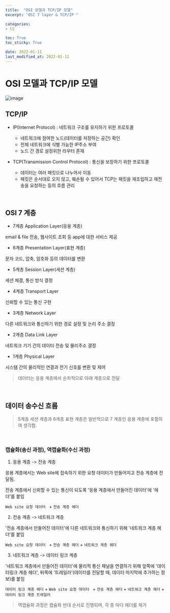```yaml
---
title:  "OSI 모델과 TCP/IP 모델"
excerpt: "OSI 7 layer & TCP/IP "

categories:
- CS

toc: True
toc_sticky: True

date: 2022-01-11
last_modified_at: 2022-01-11
---
```


# OSI 모델과 TCP/IP 모델

![image](https://user-images.githubusercontent.com/76996686/148958195-013aa553-17b2-4ce2-9027-3f44f2243791.png)

## TCP/IP

- IP(Internet Protocol) : 네트워크 구조를 유지하기 위한 프로토콜
  - 네트워크에 참여한 노드(데이터를 저장하는 공간) 확인
  - 전체 네트워크에 식별 가능한 IP주소 부여
  - 노드 간 경로 설정위한 라우터 존재


- TCP(Transmission Control Protocol) : 통신을 보장하기 위한 프로토콜
  - 데이터는 여러 패킷으로 나누어서 이동
  - 패킷은 순서대로 오지 않고, 훼손될 수 있어서 TCP는 패킷을 재조립하고 재전송을 요청하는 등의 흐름 관리

<br>

## OSI 7 계층

- 7계층 Application Layer(응용 계층)

email & file 전송, 웹사이트 조회 등 app에 대한 서비스 제공

- 6계층 Presentation Layer(표현 계층)

문자 코드, 압축, 암호화 등의 데이터를 변환

- 5계층 Session Layer(세션 계층)

세션 체결, 통신 방식 결정

- 4계층 Transport Layer 

신뢰할 수 있는 통신 구현

- 3계층 Network Layer

다른 네트워크와 통신하기 위한 경로 설정 및 논리 주소 결정

- 2계층 Data Link Layer

네트워크 기기 간의 데이터 전송 및 물리주소 결정

- 1계층 Physical Layer

시스템 간의 물리적인 연결과 전기 신호를 변환 및 제어

> 데이터는 응용 계층에서 순차적으로 아래 계층으로 전달

<br>

## 데이터 송수신 흐름

> 5계층 세션 계층과 6계층 표현 계층은 일반적으로 7 계층인 응용 계층에 포함하여 생각함.

<br>

### 캡슐화(송신 과정), 역캡슐화(수신 과정)

1. 응용 계층 -> 전송 계층

응용 계층에서는 Web site에 접속하기 위한 요청 데이터가 만들어지고 전송 계층에 전달됨. 

전송 계층에서 신뢰할 수 있는 통신이 되도록 '응용 계층에서 만들어진 데이터'에 '헤더'를 붙임

`Web site 요청 데이터 ` + `전송 계층 헤더`

2. 전송 계층 -> 네트워크 계층

'전송 계층에서 만들어진 데이터'에 다른 네트워크와 통신하기 위해 '네트워크 계층 헤더'를 붙임

`Web site 요청 데이터 ` + `전송 계층 헤더` + `네트워크 계층 헤더`

3. 네트워크 계층 -> 데이터 링크 계층

'네트워크 계층에서 만들어진 데이터'에 물리적 통신 채널을 연결하기 위해 앞쪽에 '데이터링크 계층 헤더', 뒤쪽에 '트레일러'(데이터를 전달할 때, 데이터 마지막에 추가하는 정보)를 붙임

`데이터 링크 계층 헤더` + `Web site 요청 데이터 ` + `전송 계층 헤더` + `네트워크 계층 헤더` + `데이터 링크 계층 트레일러`

> 역캡슐화 과정은 캡슐화 반대 순서로 진행되며, 각 층 마다 헤더를 제거

<br>